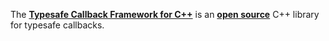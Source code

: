 The [**Typesafe Callback Framework for C++**](https://libsigcplusplus.github.io/libsigcplusplus/) is an [**open source**](https://github.com/libsigcplusplus/libsigcplusplus) C++ library for typesafe callbacks.
